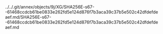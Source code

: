 ../../.git/annex/objects/9j/XG/SHA256E-s67--61468ccdcb61be0833e262fd5e124d876f7b3aca39c37b5e502c42dfdefdeaef.md/SHA256E-s67--61468ccdcb61be0833e262fd5e124d876f7b3aca39c37b5e502c42dfdefdeaef.md
